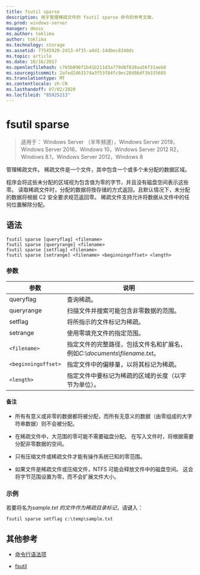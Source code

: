 ```yaml
---
title: fsutil sparse
description: 用于管理稀疏文件的 fsutil sparse 命令的参考文章。
ms.prod: windows-server
manager: dmoss
ms.author: toklima
author: toklima
ms.technology: storage
ms.assetid: 77545920-2d13-4f35-a4d1-14dbec8340dc
ms.topic: article
ms.date: 10/16/2017
ms.openlocfilehash: c765b096f1b41b211d3a779d8f838aa56f31aeb8
ms.sourcegitcommit: 2afed2461574a3f53f84fc9ec28d86df3b335685
ms.translationtype: MT
ms.contentlocale: zh-CN
ms.lasthandoff: 07/02/2020
ms.locfileid: "85925213"
---
```

# <a name="fsutil-sparse"></a>fsutil sparse

> 适用于： Windows Server （半年频道），Windows Server 2019，Windows Server 2016，Windows 10，Windows Server 2012 R2，Windows 8.1，Windows Server 2012，Windows 8

管理稀疏文件。 稀疏文件是一个文件，其中包含一个或多个未分配的数据区域。

程序会将这些未分配的区域视为包含值为零的字节，并且没有磁盘空间表示这些零。 读取稀疏文件时，分配的数据将按存储的方式返回，且默认情况下，未分配的数据将根据 C2 安全要求规范返回零。 稀疏文件支持允许将数据从文件中的任何位置解除分配。

## <a name="syntax"></a>语法

```
fsutil sparse [queryflag] <filename>
fsutil sparse [queryrange] <filename>
fsutil sparse [setflag] <filename>
fsutil sparse [setrange] <filename> <beginningoffset> <length>
```

### <a name="parameters"></a>参数

| 参数 | 说明 |
| --------- | ----------- |
| queryflag | 查询稀疏。 |
| queryrange | 扫描文件并搜索可能包含非零数据的范围。 |
| setflag | 将所指示的文件标记为稀疏。 |
| setrange | 使用零填充文件的指定范围。 |
| `<filename>` | 指定文件的完整路径，包括文件名和扩展名，例如*C:\documents\filename.txt*。 |
| `<beginningoffset>` | 指定文件中的偏移量，以将其标记为稀疏。 |
| `<length>` | 指定文件中要标记为稀疏的区域的长度（以字节为单位）。 |

#### <a name="remarks"></a>备注

- 所有有意义或非零的数据都将被分配，而所有无意义的数据（由零组成的大字符串数据）则不会被分配。

- 在稀疏文件中，大范围的零可能不需要磁盘分配。 在写入文件时，将根据需要分配非零数据的空间。

- 只有压缩文件或稀疏文件才能有操作系统已知的零范围。

- 如果文件是稀疏文件或压缩文件，NTFS 可能会释放文件中的磁盘空间。 这会将字节范围设置为零，而不会扩展文件大小。

### <a name="examples"></a>示例

若要将名为*sample.txt* *的文件作为稀疏目录标记*，请键入：

```
fsutil sparse setflag c:\temp\sample.txt
```

## <a name="additional-references"></a>其他参考

- [命令行语法项](command-line-syntax-key.md)

- [fsutil](fsutil.md)
